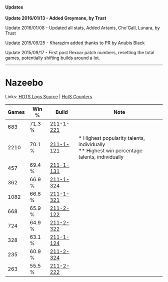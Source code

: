 #### Updates
**Update 2016/01/13 - Added Greymane, by Trust**

Update 2016/01/08 - Updated all stats, Added Artanis, Cho'Gall, Lunara, by Trust

Update 2015/09/25 - Kharazim added thanks to PR by Anubis Black

Update 2015/09/17 - First post Rexxar patch numbers, resetting the total games, potentially shifting builds around a lot.

***

# Nazeebo

Links: [HOTS Logs Source](https://www.hotslogs.com/Sitewide/HeroDetails?Hero=Nazeebo) | [HotS Counters](http://hotscounters.com/#/hero/Nazeebo)

Games  | Win %  | Build     | Note
-----  | -----  | -----     | ----
683    | 71.3 % | [211-1-221](http://www.heroesfire.com/hots/talent-calculator/nazeebo#kCrr) | 
2210   | 70.1 % | [211-1-121](http://www.heroesfire.com/hots/talent-calculator/nazeebo#kCqH) | * Highest popularity talents, individually <br/>** Highest win percentage talents, individually
457    | 69.4 % | [211-1-131](http://www.heroesfire.com/hots/talent-calculator/nazeebo#kCqR) | 
362    | 66.9 % | [211-1-324](http://www.heroesfire.com/hots/talent-calculator/nazeebo#kCtS) | 
1082   | 66.8 % | [211-1-321](http://www.heroesfire.com/hots/talent-calculator/nazeebo#kCtP) | 
668    | 65.9 % | [211-2-122](http://www.heroesfire.com/hots/talent-calculator/nazeebo#kD3w) | 
724    | 64.9 % | [211-2-322](http://www.heroesfire.com/hots/talent-calculator/nazeebo#kD72) | 
328    | 63.1 % | [211-1-124](http://www.heroesfire.com/hots/talent-calculator/nazeebo#kCqK) | 
235    | 60.9 % | [211-2-324](http://www.heroesfire.com/hots/talent-calculator/nazeebo#kD74) | 
263    | 55.5 % | [211-2-222](http://www.heroesfire.com/hots/talent-calculator/nazeebo#kD5U) | 
